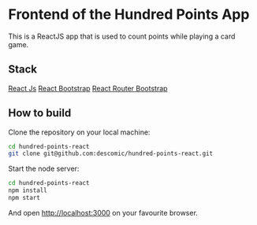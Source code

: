 # Frontend of the Hundred Points App

This is a ReactJS app that is used to count points while playing a card game.

## Stack

[React Js](<https://reactjs.org/>)
[React Bootstrap](<https://react-bootstrap.github.io/>)
[React Router Bootstrap](<https://github.com/react-bootstrap/react-router-bootstrap>)

## How to build

Clone the repository on your local machine:

```bash
cd hundred-points-react
git clone git@github.com:descomic/hundred-points-react.git
```

Start the node server:

```bash
cd hundred-points-react
npm install
npm start
```

And open <http://localhost:3000> on your favourite browser.

